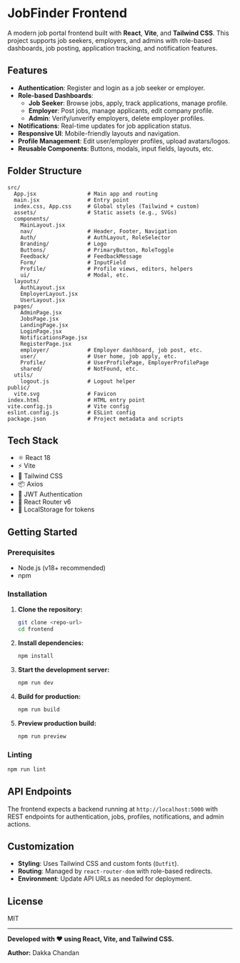 # JobFinder Frontend

A modern job portal frontend built with **React**, **Vite**, and **Tailwind CSS**. This project supports job seekers, employers, and admins with role-based dashboards, job posting, application tracking, and notification features.

## Features

- **Authentication**: Register and login as a job seeker or employer.
- **Role-based Dashboards**:
  - **Job Seeker**: Browse jobs, apply, track applications, manage profile.
  - **Employer**: Post jobs, manage applicants, edit company profile.
  - **Admin**: Verify/unverify employers, delete employer profiles.
- **Notifications**: Real-time updates for job application status.
- **Responsive UI**: Mobile-friendly layouts and navigation.
- **Profile Management**: Edit user/employer profiles, upload avatars/logos.
- **Reusable Components**: Buttons, modals, input fields, layouts, etc.

## Folder Structure

```
src/
  App.jsx                # Main app and routing
  main.jsx               # Entry point
  index.css, App.css     # Global styles (Tailwind + custom)
  assets/                # Static assets (e.g., SVGs)
  components/
    MainLayout.jsx
    nav/                 # Header, Footer, Navigation
    Auth/                # AuthLayout, RoleSelector
    Branding/            # Logo
    Buttons/             # PrimaryButton, RoleToggle
    Feedback/            # FeedbackMessage
    Form/                # InputField
    Profile/             # Profile views, editors, helpers
    ui/                  # Modal, etc.
  layouts/
    AuthLayout.jsx
    EmployerLayout.jsx
    UserLayout.jsx
  pages/
    AdminPage.jsx
    JobsPage.jsx
    LandingPage.jsx
    LoginPage.jsx
    NotificationsPage.jsx
    RegisterPage.jsx
    employer/            # Employer dashboard, job post, etc.
    user/                # User home, job apply, etc.
    Profile/             # UserProfilePage, EmployerProfilePage
    shared/              # NotFound, etc.
  utils/
    logout.js            # Logout helper
public/
  vite.svg               # Favicon
index.html               # HTML entry point
vite.config.js           # Vite config
eslint.config.js         # ESLint config
package.json             # Project metadata and scripts
```

## Tech Stack

- ⚛️ React 18
- ⚡ Vite
- 🎨 Tailwind CSS
- 📦 Axios
- 🔐 JWT Authentication
- 🧭 React Router v6
- 💾 LocalStorage for tokens

## Getting Started

### Prerequisites

- Node.js (v18+ recommended)
- npm

### Installation

1. **Clone the repository:**
   ```sh
   git clone <repo-url>
   cd frontend
   ```

2. **Install dependencies:**
   ```sh
   npm install
   ```

3. **Start the development server:**
   ```sh
   npm run dev
   ```

4. **Build for production:**
   ```sh
   npm run build
   ```

5. **Preview production build:**
   ```sh
   npm run preview
   ```

### Linting

```sh
npm run lint
```

## API Endpoints

The frontend expects a backend running at `http://localhost:5000` with REST endpoints for authentication, jobs, profiles, notifications, and admin actions.

## Customization

- **Styling**: Uses Tailwind CSS and custom fonts (`Outfit`).
- **Routing**: Managed by `react-router-dom` with role-based redirects.
- **Environment**: Update API URLs as needed for deployment.

## License

MIT

---

**Developed with ❤️ using React, Vite, and Tailwind CSS.**

**Author:** Dakka Chandan
